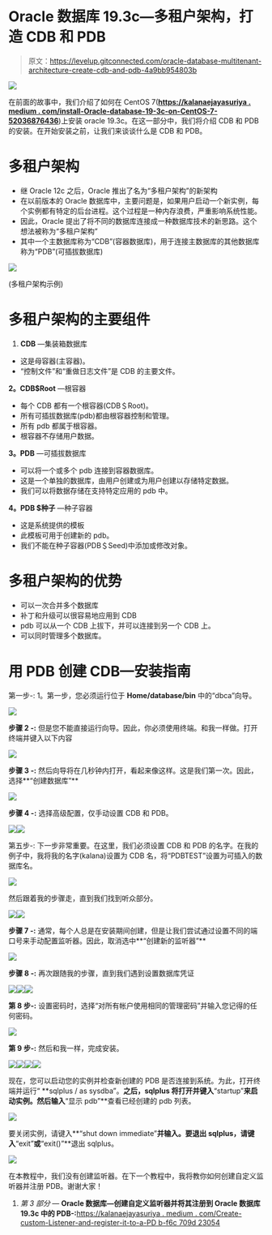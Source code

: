 # Oracle 数据库 19.3c—多租户架构，打造 CDB 和 PDB

> 原文：<https://levelup.gitconnected.com/oracle-database-multitenant-architecture-create-cdb-and-pdb-4a9bb954803b>

![](img/e17361badf3b18e714df4a44855ed892.png)

在前面的故事中，我们介绍了如何在 CentOS 7([**https://kalanaejayasuriya . medium . com/install-Oracle-database-19-3c-on-CentOS-7-52036876436**](https://kalanaejayasuriya.medium.com/install-oracle-database-19-3c-on-centos-7-52036876436))上安装 oracle 19.3c。在这一部分中，我们将介绍 CDB 和 PDB 的安装。在开始安装之前，让我们来谈谈什么是 CDB 和 PDB。

# **多租户架构**

*   继 Oracle 12c 之后，Oracle 推出了名为“多租户架构”的新架构
*   在以前版本的 Oracle 数据库中，主要问题是，如果用户启动一个新实例，每个实例都有特定的后台进程。这个过程是一种内存浪费，严重影响系统性能。
*   因此，Oracle 提出了将不同的数据库连接成一种数据库技术的新思路。这个想法被称为“多租户架构”
*   其中一个主数据库称为“CDB”(容器数据库)，用于连接主数据库的其他数据库称为“PDB”(可插拔数据库)

![](img/ac0c799fc55bb6f9f72b280c9e9a79ed.png)

(多租户架构示例)

# **多租户架构的主要组件**

1.  **CDB** —集装箱数据库

*   这是母容器(主容器)。
*   “控制文件”和“重做日志文件”是 CDB 的主要文件。

**2。CDB$Root** —根容器

*   每个 CDB 都有一个根容器(CDB＄Root)。
*   所有可插拔数据库(pdb)都由根容器控制和管理。
*   所有 pdb 都属于根容器。
*   根容器不存储用户数据。

**3。PDB** —可插拔数据库

*   可以将一个或多个 pdb 连接到容器数据库。
*   这是一个单独的数据库，由用户创建或为用户创建以存储特定数据。
*   我们可以将数据存储在支持特定应用的 pdb 中。

**4。PDB $种子** —种子容器

*   这是系统提供的模板
*   此模板可用于创建新的 pdb。
*   我们不能在种子容器(PDB＄Seed)中添加或修改对象。

# **多租户架构的优势**

*   可以一次合并多个数据库
*   补丁和升级可以很容易地应用到 CDB
*   pdb 可以从一个 CDB 上拔下，并可以连接到另一个 CDB 上。
*   可以同时管理多个数据库。

# **用 PDB 创建 CDB—安装指南**

第一步-: 1。第一步，您必须运行位于 **Home/database/bin** 中的“dbca”向导。

![](img/909f7993d97d5164cc538f245dd7c41d.png)

**步骤 2 -:** 但是您不能直接运行向导。因此，你必须使用终端。和我一样做。打开终端并键入以下内容

![](img/b8763f1cc9178e52e0c284859a7e8384.png)

**步骤 3 -:** 然后向导将在几秒钟内打开，看起来像这样。这是我们第一次。因此，选择**“创建数据库”**

![](img/08b2126010271cb69410c49de6b372c6.png)

**步骤 4 -:** 选择高级配置，仅手动设置 CDB 和 PDB。

![](img/cdca1d5e01e40eb6acb902e030222769.png)![](img/95372ec3d24a020f9d19c8a6884c5c80.png)

第五步-: 下一步非常重要。在这里，我们必须设置 CDB 和 PDB 的名字。在我的例子中，我将我的名字(kalana)设置为 CDB 名，将“PDBTEST”设置为可插入的数据库名。

![](img/fe573ecffc4ba13a93d2493d6880b098.png)

然后跟着我的步骤走，直到我们找到听众部分。

![](img/2f6f4306edd5031ef7f0b18784d4ce65.png)![](img/42cd4b9fbaa6a4a4370f18481955d8eb.png)

**步骤 7 -:** 通常，每个人总是在安装期间创建，但是让我们尝试通过设置不同的端口号来手动配置监听器。因此，取消选中**“创建新的监听器”**

![](img/9f4c7576bb073fd3cb2250902eec031e.png)

**步骤 8 -:** 再次跟随我的步骤，直到我们遇到设置数据库凭证

![](img/56327481127e547eaecbd586e5f33cd3.png)![](img/9e7b6fa76c441f32905dfc89bcb363eb.png)![](img/5a5fa1f1e770e0e95e4b4cf41b06911c.png)

**第 8 步-:** 设置密码时，选择“对所有帐户使用相同的管理密码”并输入您记得的任何密码。

![](img/6310c8e180ac9ae7dc2f54fec39842c0.png)

**第 9 步-:** 然后和我一样，完成安装。

![](img/4cfa025ff52dbff9bce45e4042d326bc.png)![](img/72af73462b2c8512d1c78e958846c71e.png)![](img/16b52a89c1287c4063032a2475cca9e3.png)![](img/503b23df2958ca57000579d39e5608dd.png)

现在，您可以启动您的实例并检查新创建的 PDB 是否连接到系统。为此，打开终端并运行“ **sqlplus / as sysdba”。**之后，sqlplus 将打开并键入**“startup”**来启动实例。然后输入**“显示 pdb”**查看已经创建的 pdb 列表。

![](img/0cb1a237b9ae55b1655049df1d28dd30.png)

要关闭实例，请键入**“shut down immediate”**并输入。要退出 sqlplus，请键入**“exit”**或**“exit()”**退出 sqlplus。

![](img/f409e4d10799f6a8c1187d610ae9f807.png)

在本教程中，我们没有创建监听器。在下一个教程中，我将教你如何创建自定义监听器并注册 PDB。谢谢大家！

1.  *第 3 部分* — **Oracle 数据库—创建自定义监听器并将其注册到 Oracle 数据库 19.3c 中的 PDB-:**[https://kalanaejayasuriya . medium . com/Create-custom-Listener-and-register-it-to-a-PD b-f6c 709d 23054](https://kalanaejayasuriya.medium.com/create-custom-listener-and-register-it-to-a-pdb-f6c709d23054)